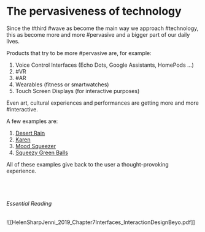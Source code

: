 # The pervasiveness of technology

Since the #third #wave as become the main way we approach #technology, this as become more and more #pervasive and a bigger part of our daily lives.

Products that try to be more #pervasive are, for example:

1) Voice Control Interfaces (Echo Dots, Google Assistants, HomePods ...)
2) #VR
3) #AR
4) Wearables (fitness or smartwatches)
5) Touch Screen Displays (for interactive purposes)

Even art, cultural experiences and performances are getting more and more #interactive.

A few examples are:

1) [Desert Rain](https://www.blasttheory.co.uk/projects/desert-rain/)
2) [Karen](https://apps.apple.com/it/app/karen-by-blast-theory/id945629374)
3) [Mood Squeezer](https://vimeo.com/72335185)
4) [Squeezy Green Balls](https://dl.acm.org/doi/10.1145/2967934.2968102)

All of these examples give back to the user a thought-provoking experience.

<br>
<br>

###### Essential Reading

![[HelenSharpJenni_2019_Chapter7Interfaces_InteractionDesignBeyo.pdf]]